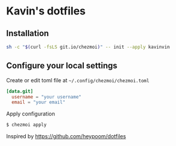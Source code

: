 # Kavin's dotfiles

## Installation

```bash
sh -c "$(curl -fsLS git.io/chezmoi)" -- init --apply kavinvin
```

## Configure your local settings

Create or edit toml file at `~/.config/chezmoi/chezmoi.toml`

```toml
[data.git]
  username = "your username"
  email = "your email"
```

Apply configuration

```bash
$ chezmoi apply
```

Inspired by https://github.com/heypoom/dotfiles
